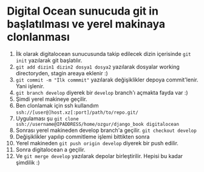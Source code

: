 # Digital Ocean sunucuda git in başlatılması ve yerel makinaya clonlanması

1. İlk olarak digitalocean sunucusunda takip edilecek dizin içerisinde `git init` yazılarak git başlatılır.
2. `git add dizin1 dizin2 dosya1 dosya2` yazılarak dosyalar working directoryden, stagin areaya eklenir :)
3. `git commit -m "İlk commmit"` yazılarak değişiklikler depoya commit'lenir. Yani işlenir.
4. `git branch develop` diyerek bir `develop` branch'ı açmakta fayda var :)
5. Şimdi yerel makineye geçilir.
6. Ben clonlamak için ssh kullandım `ssh://[user@]host.xz[:port]/path/to/repo.git/`
7. Uygulaması şu `git clone ssh://username@IPADDRESS/home/ozgur/django_book digitalocean`
8. Sonrası yerel makineden develop branch'a geçilir. `git checkout develop`
9. Değişiklikler yapılıp commitleme işlemi bittikten sonra
10. Yerel makineden `git push origin develop` diyerek bir push edilir.
11. Sonra digitalocean a geçilir.
12. Ve `git merge develop` yazılarak depolar birleştirilir. Hepisi bu kadar şimdilik :)
